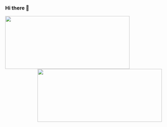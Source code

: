 ### Hi there 👋

<!--
**keeStep/keeStep** is a ✨ _special_ ✨ repository because its `README.md` (this file) appears on your GitHub profile.

Here are some ideas to get you started:

- 🔭 I’m currently working on ...
- 🌱 I’m currently learning ...
- 👯 I’m looking to collaborate on ...
- 🤔 I’m looking for help with ...
- 💬 Ask me about ...
- 📫 How to reach me: ...
- 😄 Pronouns: ...
- ⚡ Fun fact: ...
-->

<img align="left" height=170px  width=400px  src="https://github-readme-stats.vercel.app/api?username=keeStep&show_icons=true&count_private=true" />
<img align="right" height=170px  width=400px src="https://github-readme-stats.vercel.app/api/top-langs/?username=keestep&layout=compact&langs_count=10" />

